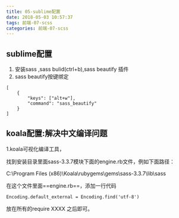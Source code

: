 ```yaml
---
title: 05-sublime配置
date: 2018-05-03 10:57:37
tags: 前端-07-scss
categories: 前端-07-scss
---
```

## sublime配置
1. 安装sass ,sass bulid(ctrl+b),sass beautify 插件
2. sass beautify按键绑定

```
[
    {
        "keys": ["alt+w"],
        "command": "sass_beautify"
    }
]
```
## koala配置:解决中文编译问题

1.koala可视化编译工具，

找到安装目录里面sass-3.3.7模块下面的engine.rb文件，例如下面路径：

C:\Program Files (x86)\Koala\rubygems\gems\sass-3.3.7\lib\sass

在这个文件里面==engine.rb==，添加一行代码

```
Encoding.default_external = Encoding.find('utf-8')
```

放在所有的require XXXX 之后即可。